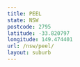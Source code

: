 ```yaml
---
title: PEEL
state: NSW
postcode: 2795
latitude: -33.820797
longitude: 149.474401
url: /nsw/peel/
layout: suburb
---
```

